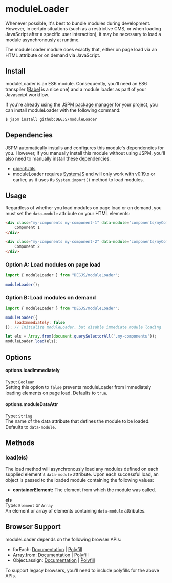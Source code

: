 # moduleLoader
Whenever possible, it's best to bundle modules during development. However, in certain situations (such as a restrictive CMS, or when loading JavaScript after a specific user interaction), it may be necessary to load a module asynchronously at runtime.

The moduleLoader module does exactly that, either on page load via an HTML attribute or on demand via JavaScript.

## Install
moduleLoader is an ES6 module. Consequently, you'll need an ES6 transpiler ([Babel](https://babeljs.io) is a nice one) and a module loader as part of your Javascript workflow.

If you're already using the [JSPM package manager](http://jspm.io) for your project, you can install moduleLoader with the following command:

```
$ jspm install github:DEGJS/moduleLoader
```

## Dependencies
JSPM automatically installs and configures this module's dependencies for you. However, if you manually install this module without using JSPM, you'll also need to manually install these dependencies:

* [objectUtils](https://github.com/DEGJS/objectUtils)
* moduleLoader requires [SystemJS](https://github.com/systemjs/systemjs) and will only work with v0.19.x or earlier, as it uses its `System.import()` method to load modules.

## Usage
Regardless of whether you load modules on page load or on demand, you must set the `data-module` attribute on your HTML elements:
```html
<div class="my-components my-component-1" data-module="components/myComponent1">
    Component 1
</div>

<div class="my-components my-component-2" data-module="components/myComponent2">
    Component 2
</div>
```

### Option A: Load modules on page load
```js
import { moduleLoader } from "DEGJS/moduleLoader";

moduleLoader();
```

### Option B: Load modules on demand
```js
import { moduleLoader } from "DEGJS/moduleLoader";

moduleLoader({
    loadImmediately: false
}); // Initialize moduleLoader, but disable immediate module loading

let els = Array.from(document.querySelectorAll('.my-components'));
moduleLoader.load(els);
```

## Options
#### options.loadImmediately
Type: `Boolean`   
Setting this option to `false` prevents moduleLoader from immediately loading elements on page load. Defaults to `true`.

#### options.moduleDataAttr
Type: `String`   
The name of the data attribute that defines the module to be loaded. Defaults to `data-module`.

## Methods

### load(els)
The load method will asynchronously load any modules defined on each supplied element's `data-module` attribute. Upon each successful load, an object is passed to the loaded module containing the following values:

* **containerElement:** The element from which the module was called.

**els**   
Type: `Element` or `Array`  
An element or array of elements containing `data-module` attributes.



## Browser Support

moduleLoader depends on the following browser APIs:
+ forEach: [Documentation](https://developer.mozilla.org/en-US/docs/Web/JavaScript/Reference/Global_Objects/Array/forEach) | [Polyfill](https://developer.mozilla.org/en-US/docs/Web/JavaScript/Reference/Global_Objects/Array/forEach#Polyfill)
+ Array.from: [Documentation](https://developer.mozilla.org/en-US/docs/Web/JavaScript/Reference/Global_Objects/Array/from) | [Polyfill](https://developer.mozilla.org/en-US/docs/Web/JavaScript/Reference/Global_Objects/Array/from#Polyfill)
+ Object.assign: [Documentation](https://developer.mozilla.org/en-US/docs/Web/JavaScript/Reference/Global_Objects/Object/assign) | [Polyfill](https://developer.mozilla.org/en-US/docs/Web/JavaScript/Reference/Global_Objects/Object/assign#Polyfill)

To support legacy browsers, you'll need to include polyfills for the above APIs.